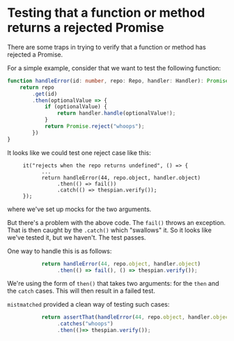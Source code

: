 # Testing that a function or method returns a rejected Promise

There are some traps in trying to verify that a function or method has rejected a Promise.

For a simple example, consider that we want to test the following function:

```typescript
function handleError(id: number, repo: Repo, handler: Handler): Promise<string> {
    return repo
        .get(id)
        .then(optionalValue => {
            if (optionalValue) {
                return handler.handle(optionalValue!);
            }
            return Promise.reject("whoops");
        })
}
```

It looks like we could test one reject case like this:

```
     it("rejects when the repo returns undefined", () => {
           ...
           return handleError(44, repo.object, handler.object)
                .then(() => fail())
                .catch(() => thespian.verify());
     });
```
where we've set up mocks for the two arguments.

But there's a problem with the above code. The `fail()` throws an exception. 
That is then caught by the `.catch()` which "swallows" it.
So it looks like we've tested it, but we haven't. The test passes.

One way to handle this is as follows:

```typescript
           return handleError(44, repo.object, handler.object)
                .then(() => fail(), () => thespian.verify());
```

We're using the form of `then()` that takes two arguments: for the `then` and the `catch` cases.
This will then result in a failed test.

`mistmatched` provided a clean way of testing such cases:

```typescript
           return assertThat(handleError(44, repo.object, handler.object))
                .catches("whoops")
                .then(()=> thespian.verify());
```

